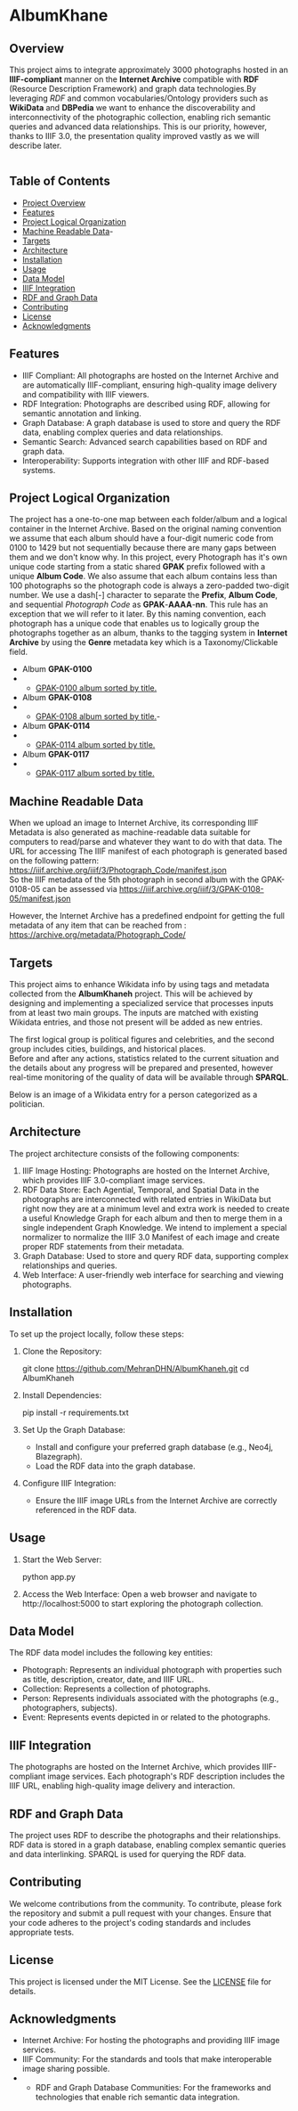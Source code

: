 # AlbumKhane

## Overview

This project aims to integrate approximately 3000 photographs hosted in an **IIIF-compliant** manner on the **Internet Archive** compatible with **RDF** (Resource Description Framework) and graph data technologies.By leveraging *RDF* and common vocabularies/Ontology providers such as **WikiData** and **DBPedia** we want to enhance the discoverability and interconnectivity of the photographic collection, enabling rich semantic queries and advanced data relationships. This is our priority, however, thanks to IIIF 3.0, the presentation quality improved vastly as we will describe later. 

<img src = "https://ids.si.edu/ids/iiif/FS-FSA_A.4_2.12.GN.23.07/full/full/0/default.jpg" alt="">

## Table of Contents

- [Project Overview](#overview)
- [Features](#features)
- [Project Logical Organization](#logicalorganization)
- [Machine Readable Data](#machinereadabledata)-
- [Targets](#targets)
- [Architecture](#architecture)
- [Installation](#installation)
- [Usage](#usage)
- [Data Model](#data-model)
- [IIIF Integration](#iiif-integration)
- [RDF and Graph Data](#rdf-and-graph-data)
- [Contributing](#contributing)
- [License](#license)
- [Acknowledgments](#acknowledgments)

## Features

- IIIF Compliant: All photographs are hosted on the Internet Archive and are automatically  IIIF-compliant, ensuring high-quality image delivery and compatibility with IIIF viewers.
- RDF Integration: Photographs are described using RDF, allowing for semantic annotation and linking.
- Graph Database: A graph database is used to store and query the RDF data, enabling complex queries and data relationships.
- Semantic Search: Advanced search capabilities based on RDF and graph data.
- Interoperability: Supports integration with other IIIF and RDF-based systems.

## Project Logical Organization

The project has a one-to-one map between each folder/album and a logical container in the Internet Archive.
Based on the original naming convention we assume that each album should have a four-digit numeric code from 0100 to 1429 but not sequentially because there are many gaps between them and we don't know why.
In this project, every Photograph has it's own unique code starting from a static shared **GPAK** prefix followed with a unique **Album Code**.
We also assume that each album contains less than 100 photographs so the photograph code is always a zero-padded two-digit number.
We use a dash[-] character to separate  the **Prefix**, **Album Code**, and sequential *Photograph Code* as **GPAK**-**AAAA**-**nn**.
This rule has an exception that we will refer to it later.
By this naming convention, each photograph has a unique code that enables us to logically group  the photographs together as an album, thanks to the tagging system in **Internet Archive** by using the **Genre** metadata key which is a Taxonomy/Clickable field.
- Album **GPAK-0100** 
- - <a href="https://archive.org/search?query=genre%3A%22GPAK-0100%22&sort=title" target="_blank"> GPAK-0100 album sorted by title.</a>
- Album **GPAK-0108**
- - <a href="https://archive.org/search?query=genre%3A%22GPAK-0108%22&sort=title" target="_blank"> GPAK-0108 album sorted by title.</a>- 
- Album **GPAK-0114**
- - <a href="https://archive.org/search?query=genre%3A%22GPAK-0114%22&sort=title" target="_blank"> GPAK-0114 album sorted by title.</a>
- Album **GPAK-0117**
- - <a href="https://archive.org/search?query=genre%3A%22GPAK-0117%22&sort=title" target="_blank"> GPAK-0117 album sorted by title.</a>               

## Machine Readable Data

When we upload an image to Internet Archive, its corresponding IIIF Metadata is also generated as machine-readable data suitable for computers to read/parse and whatever they want to do with that data.
The URL for accessing The IIIF manifest of each photograph is generated based on the following pattern:<br>
 https://iiif.archive.org/iiif/3/Photograph_Code/manifest.json<br>
 So the IIIF metadata of the 5th photograph in second album with the GPAK-0108-05 can be assessed via  https://iiif.archive.org/iiif/3/GPAK-0108-05/manifest.json<br/>
 
However, the Internet Archive has a predefined endpoint for getting the full metadata of any item that can be reached from :<br>
https://archive.org/metadata/Photograph_Code/

## Targets

This project aims to enhance Wikidata info by using tags and metadata collected from the **AlbumKhaneh** project. This will be achieved by designing and implementing a specialized service that processes inputs from at least two main groups. The inputs are matched with existing Wikidata entries, and those not present will be added as new entries.

The first logical group is political figures and celebrities, and the second group includes cities, buildings, and historical places.<br>
Before and after any actions, statistics related to the current situation and the details about any progress will be prepared and presented, however real-time monitoring of the quality of data will be available through **SPARQL**.

Below is an image of a Wikidata entry for a person categorized as a politician.

## Architecture

The project architecture consists of the following components:

1. IIIF Image Hosting: Photographs are hosted on the Internet Archive, which provides IIIF 3.0-compliant image services.
2. RDF Data Store: Each Agential, Temporal, and Spatial Data in the photographs are interconnected with related entries in WikiData but right now they are at a minimum level and extra work is needed to create a useful Knowledge Graph for each album and then to merge them in a single independent Graph Knowledge.
We intend to implement a special normalizer to normalize the IIIF 3.0 Manifest of each image and create proper RDF statements from their metadata.
3. Graph Database: Used to store and query RDF data, supporting complex relationships and queries.
4. Web Interface: A user-friendly web interface for searching and viewing photographs.

## Installation

To set up the project locally, follow these steps:

1. Clone the Repository:
   
    git clone https://github.com/MehranDHN/AlbumKhaneh.git
    cd AlbumKhaneh
    
2. Install Dependencies:
   
    pip install -r requirements.txt
    
3. Set Up the Graph Database:
    - Install and configure your preferred graph database (e.g., Neo4j, Blazegraph).
    - Load the RDF data into the graph database.

4. Configure IIIF Integration:
    - Ensure the IIIF image URLs from the Internet Archive are correctly referenced in the RDF data.

## Usage

1. Start the Web Server:
   
    python app.py
    
2. Access the Web Interface:
    Open a web browser and navigate to http://localhost:5000 to start exploring the photograph collection.

## Data Model

The RDF data model includes the following key entities:

- Photograph: Represents an individual photograph with properties such as title, description, creator, date, and IIIF URL.
- Collection: Represents a collection of photographs.
- Person: Represents individuals associated with the photographs (e.g., photographers, subjects).
- Event: Represents events depicted in or related to the photographs.

## IIIF Integration

The photographs are hosted on the Internet Archive, which provides IIIF-compliant image services. Each photograph's RDF description includes the IIIF URL, enabling high-quality image delivery and interaction.

## RDF and Graph Data

The project uses RDF to describe the photographs and their relationships. RDF data is stored in a graph database, enabling complex semantic queries and data interlinking. SPARQL is used for querying the RDF data.

## Contributing

We welcome contributions from the community. To contribute, please fork the repository and submit a pull request with your changes. Ensure that your code adheres to the project's coding standards and includes appropriate tests.

## License

This project is licensed under the MIT License. See the [LICENSE](LICENSE) file for details.

## Acknowledgments

- Internet Archive: For hosting the photographs and providing IIIF image services.
- IIIF Community: For the standards and tools that make interoperable image sharing possible.
- - RDF and Graph Database Communities: For the frameworks and technologies that enable rich semantic data integration.
